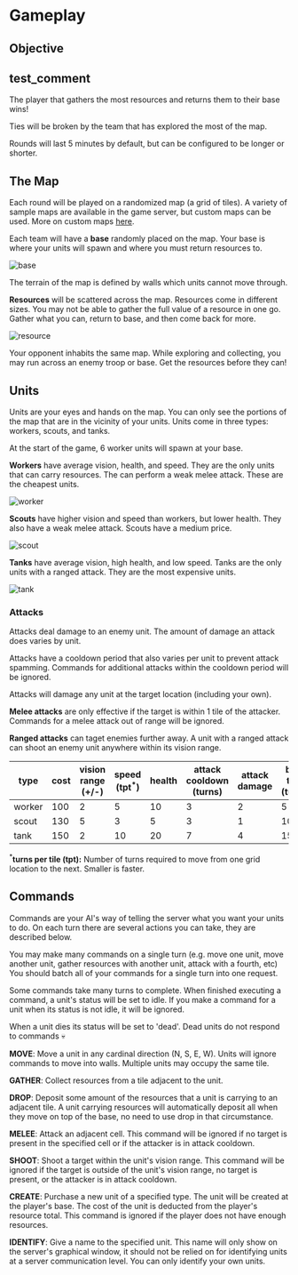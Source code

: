 # Gameplay

## Objective

## test_comment

The player that gathers the most resources and returns them to their base wins!

Ties will be broken by the team that has explored the most of the map.

Rounds will last 5 minutes by default, but can be configured to be longer or shorter.

## The Map

Each round will be played on a randomized map (a grid of tiles). A variety of sample maps are available in the game server, but custom maps can be used. More on custom maps [here](./custom_maps.md).

Each team will have a **base** randomly placed on the map. Your base is where your units will spawn and where you must return resources to.

![base](../server/assets/PNG/Retina/Other/base_red.png "base")

The terrain of the map is defined by walls which units cannot move through.

**Resources** will be scattered across the map. Resources come in different sizes. You may not be able to gather the full value of a resource in one go. Gather what you can, return to base, and then come back for more.

![resource](../server/assets/PNG/Retina/Environment/scifiEnvironment_15.png "resource")

Your opponent inhabits the same map. While exploring and collecting, you may run across an enemy troop or base. Get the resources before they can!

## Units

Units are your eyes and hands on the map. You can only see the portions of the map that are in the vicinity of your units. Units come in three types: workers, scouts, and tanks.

At the start of the game, 6 worker units will spawn at your base.

**Workers** have average vision, health, and speed. They are the only units that can carry resources. The can perform a weak melee attack. These are the cheapest units.

![worker](../server/assets/PNG/Retina/Other/worker_red.png "worker")

**Scouts** have higher vision and speed than workers, but lower health. They also have a weak melee attack. Scouts have a medium price.

![scout](../server/assets/PNG/Retina/Other/scout_red.png "scout")

**Tanks** have average vision, high health, and low speed. Tanks are the only units with a ranged attack. They are the most expensive units.

![tank](../server/assets/PNG/Retina/Other/tank_red.png "tank")

### Attacks

Attacks deal damage to an enemy unit. The amount of damage an attack does varies by unit.

Attacks have a cooldown period that also varies per unit to prevent attack spamming. Commands for additional attacks within the cooldown period will be ignored.

Attacks will damage any unit at the target location (including your own).

**Melee attacks** are only effective if the target is within 1 tile of the attacker. Commands for a melee attack out of range will be ignored.

**Ranged attacks** can taget enemies further away. A unit with a ranged attack can shoot an enemy unit anywhere within its vision range.

| type   | cost | vision range (+/-) | speed (tpt<sup>\*</sup>) | health | attack cooldown (turns) | attack damage | build time (turns) |
| ------ | ---- | ------------------ | ------------------------ | ------ | ----------------------- | ------------- | ------------------ |
| worker | 100  | 2                  | 5                        | 10     | 3                       | 2             | 5                  |
| scout  | 130  | 5                  | 3                        | 5      | 3                       | 1             | 10                 |
| tank   | 150  | 2                  | 10                       | 20     | 7                       | 4             | 15                 |

<sup>\*</sup>**turns per tile (tpt):** Number of turns required to move from one grid location to the next. Smaller is faster.

## Commands

Commands are your AI's way of telling the server what you want your units to do. On each turn there are several actions you can take, they are described below.

You may make many commands on a single turn (e.g. move one unit, move another unit, gather resources with another unit, attack with a fourth, etc) You should batch all of your commands for a single turn into one request.

Some commands take many turns to complete. When finished executing a command, a unit's status will be set to idle. If you make a command for a unit when its status is not idle, it will be ignored.

When a unit dies its status will be set to 'dead'. Dead units do not respond to commands 💀

**MOVE**: Move a unit in any cardinal direction (N, S, E, W). Units will ignore commands to move into walls. Multiple units may occupy the same tile.

**GATHER**: Collect resources from a tile adjacent to the unit.

**DROP**: Deposit some amount of the resources that a unit is carrying to an adjacent tile. A unit carrying resources will automatically deposit all when they move on top of the base, no need to use drop in that circumstance.

**MELEE**: Attack an adjacent cell. This command will be ignored if no target is present in the specified cell or if the attacker is in attack cooldown.

**SHOOT**: Shoot a target within the unit's vision range. This command will be ignored if the target is outside of the unit's vision range, no target is present, or the attacker is in attack cooldown.

**CREATE**: Purchase a new unit of a specified type. The unit will be created at the player's base. The cost of the unit is deducted from the player's resource total. This command is ignored if the player does not have enough resources.

**IDENTIFY**: Give a name to the specified unit. This name will only show on the server's graphical window, it should not be relied on for identifying units at a server communication level. You can only identify your own units.
